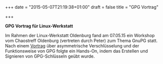 +++
date = "2015-05-07T21:19:38+01:00"
draft = false
title = "GPG Vortrag"

+++


**GPG Vortrag für Linux-Werkstatt**

Im Rahmen der Linux-Werkstatt Oldenburg fand am 07.05.15 ein Workshop vom Chaostreff Oldenburg 
(vertreten durch Peter) zum Thema GnuPG statt. Nach einem [Vortrag](files/gpg.pdf) über asymmetrische Verschlüsselung und
der Funktionsweise von GPG folgte ein Hands-On, indem das Erstellen und Signieren von GPG-Schlüsseln geübt wurde.

